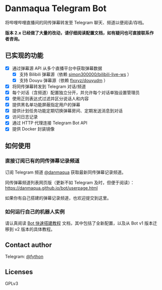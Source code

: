 Danmaqua Telegram Bot
======

将哔哩哔哩直播间的同传弹幕转发至 Telegram 聊天、频道以便阅读/存档。

**版本 2.x 已经做了大量的改动，请仔细阅读配置文档，如有疑问也可直接联系作者咨询。**

## 已实现的功能

- [x] 通过弹幕源 API 从多个直播平台中获取弹幕数据
  - [x] 支持 Bilibili 弹幕源（依赖 [simon300000/bilibili-live-ws](https://github.com/simon300000/bilibili-live-ws) ）
  - [x] 支持 Douyu 弹幕源（依赖 [flxxyz/douyudm](https://github.com/flxxyz/douyudm) ）
- [x] 将同传弹幕转发到 Telegram 对话/频道
- [x] 每个对话（含频道）配置独立分开，并允许每个对话单独设置管理员
- [x] 使用正则表达式过滤并区分说话人和内容
- [x] 提供黑名单功能屏蔽指定用户的弹幕
- [x] 提供计划任务功能定期切换弹幕房间、定期发送消息到对话
- [x] 访问日志记录
- [x] 通过 HTTP 代理连接 Telegram Bot API
- [x] 提供 Docker 封装镜像

## 如何使用

### 直接订阅已有的同传弹幕记录频道

订阅 Telegram 频道 [@danmaqua](https://t.me/danmaqua) 获取最新同传弹幕记录频道。

同传弹幕频道列表网页版（更新不如 Telegram 及时，但便于阅读）：<https://danmaqua.github.io/bot/userpage.html>

如果你有自己搭建的弹幕记录频道，也欢迎提交到这里。

### 如何运行自己的机器人实例

请认真阅读 [Bot 快速搭建教程](https://danmaqua.github.io/bot/dev.html) 文档，其中包括了全新配置，以及从 Bot v1 版本迁移到 v2 版本的具体教程。

## Contact author

Telegram: [@fython](https://t.me/fython)

## Licenses

GPLv3
